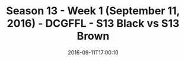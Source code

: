 ---
title: Season 13 - Week 1 (September 11, 2016) - DCGFFL - S13 Black vs S13 Brown
teams-score:
- team: _teams/s13-black.md
  score: 15
- team: _teams/s13-brown.md
  score: 14
mvp: S. Pugh (Black); B. Cammas (Brown)
game-ball: J. DeHanis (Black); T. Tullius (Brown)
season: 13
week: 1
date: '2016-09-11T17:00:10'
pageid: season-13-week-1-september-11-2016-4811-vs-4812
---